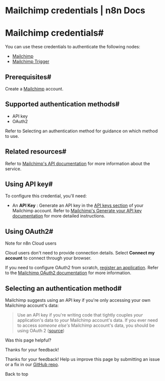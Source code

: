 # Mailchimp credentials | n8n Docs

[ ](https://github.com/n8n-io/n8n-docs/edit/main/docs/integrations/builtin/credentials/mailchimp.md "Edit this page")

# Mailchimp credentials#

You can use these credentials to authenticate the following nodes:

  * [Mailchimp](../../app-nodes/n8n-nodes-base.mailchimp/)
  * [Mailchimp Trigger](../../trigger-nodes/n8n-nodes-base.mailchimptrigger/)

## Prerequisites#

Create a [Mailchimp](https://www.mailchimp.com/) account.

## Supported authentication methods#

  * API key
  * OAuth2

Refer to Selecting an authentication method for guidance on which method to use.

## Related resources#

Refer to [Mailchimp's API documentation](https://mailchimp.com/developer/marketing/api/) for more information about the service.

## Using API key#

To configure this credential, you'll need:

  * An **API Key** : Generate an API key in the [API keys section](https://us1.admin.mailchimp.com/account/api/) of your Mailchimp account. Refer to [Mailchimp's Generate your API key documentation](https://mailchimp.com/developer/marketing/guides/quick-start/#generate-your-api-key) for more detailed instructions.

## Using OAuth2#

Note for n8n Cloud users

Cloud users don't need to provide connection details. Select **Connect my account** to connect through your browser.

If you need to configure OAuth2 from scratch, [register an application](https://mailchimp.com/developer/marketing/guides/access-user-data-oauth-2/#register-your-application). Refer to the [Mailchimp OAuth2 documentation](https://mailchimp.com/developer/marketing/guides/access-user-data-oauth-2/) for more information.

## Selecting an authentication method#

Mailchimp suggests using an API key if you're only accessing your own Mailchimp account's data:

> Use an API key if you're writing code that tightly couples _your_ application's data to _your_ Mailchimp account's data. If you ever need to access _someone else's_ Mailchimp account's data, you should be using OAuth 2 ([source](https://mailchimp.com/developer/marketing/guides/access-user-data-oauth-2/#when-not-to-use-oauth-2))

Was this page helpful? 

Thanks for your feedback! 

Thanks for your feedback! Help us improve this page by submitting an issue or a fix in our [GitHub repo](https://github.com/n8n-io/n8n-docs). 

Back to top